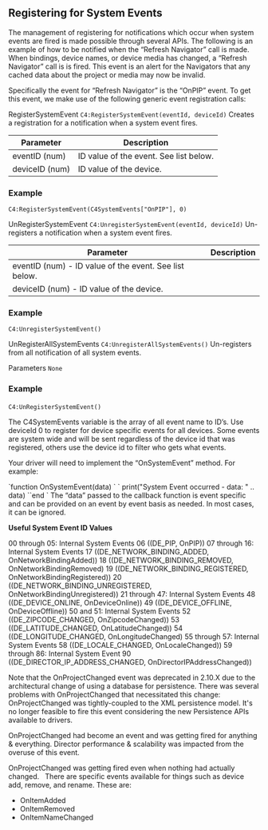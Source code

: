 ## Registering for System Events

The management of registering for notifications which occur when system events are fired is made possible through several APIs. The following is an example of how to be notified when the “Refresh Navigator” call is made. When bindings, device names, or device media has changed, a “Refresh Navigator” call is is fired. This event is an alert for the Navigators that any cached data about the project or media may now be invalid.

Specifically the event for “Refresh Navigator” is the “OnPIP” event.  To get this event,  we make use of the following generic event registration calls:

RegisterSystemEvent
`C4:RegisterSystemEvent(eventId, deviceId)`
Creates a registration for a notification when a system event fires.

| Parameter | Description |
| --- | --- |
| eventID (num) | ID value of the event. See list below. |
| deviceID (num) | ID value of the device. |

### Example
`C4:RegisterSystemEvent(C4SystemEvents["OnPIP"], 0)`


UnRegisterSystemEvent
`C4:UnregisterSystemEvent(eventId, deviceId)`
Un-registers  a notification when a system event fires.

| Parameter | Description |
| --- | --- |
| eventID (num) - ID value of the event. See list below. |
| deviceID (num) - ID value of the device. |
 
### Example
`C4:UnregisterSystemEvent()`


UnRegisterAllSystemEvents
`C4:UnregisterAllSystemEvents()`
Un-registers from all notification of all system events.

Parameters
`None`

### Example
`C4:UnRegisterSystemEvent()`
 

The C4SystemEvents variable is the array of all event name to ID’s. Use deviceId 0 to register for device specific events for all devices. Some events are system wide and will be sent regardless of the device id that was registered, others use the device id to filter who gets what events.

Your driver will need to implement the “OnSystemEvent” method. For example:

\`function OnSystemEvent(data)
\` \` print("System Event occurred - data: " .. data)
\`\`end
\`
The “data” passed to the callback function is event specific and can be provided on an event by event basis as needed.  In most cases, it can be ignored.

**Useful System Event ID Values**

00 through 05: Internal System Events
06 ((DE\_PIP, OnPIP))
07 through 16:  Internal System Events
17 ((DE\_NETWORK\_BINDING\_ADDED, OnNetworkBindingAdded))
18 ((DE\_NETWORK\_BINDING\_REMOVED, OnNetworkBindingRemoved)
19 ((DE\_NETWORK\_BINDING\_REGISTERED, OnNetworkBindingRegistered))
20 ((DE\_NETWORK\_BINDING\_UNREGISTERED, OnNetworkBindingUnregistered))
21 through 47: Internal System Events
48 ((DE\_DEVICE\_ONLINE, OnDeviceOnline))
49 ((DE\_DEVICE\_OFFLINE, OnDeviceOffline))
50 and 51: Internal System Events
52 ((DE\_ZIPCODE\_CHANGED, OnZipcodeChanged))
53 ((DE\_LATITUDE\_CHANGED, OnLatitudeChanged))
54 ((DE\_LONGITUDE\_CHANGED, OnLongitudeChanged)
55 through 57: Internal System Events
58 ((DE\_LOCALE\_CHANGED, OnLocaleChanged))
59 through 86: Internal System Event
90 ((DE\_DIRECTOR\_IP\_ADDRESS\_CHANGED, OnDirectorIPAddressChanged))

Note that the OnProjectChanged event was deprecated in 2.10.X due to the architectural change of using a database for persistence. There was several problems with OnProjectChanged that necessitated this change:
 
OnProjectChanged was tightly-coupled to the XML persistence model. It's no longer feasible to fire this event considering the new Persistence APIs available to drivers.

OnProjectChanged had become an event and was getting fired for anything & everything. Director performance & scalability was impacted from the overuse of this event.

OnProjectChanged was getting fired even when nothing had actually changed.
	 
There are specific events available for things such as device add, remove, and rename. These are:

* OnItemAdded
* OnItemRemoved
* OnItemNameChanged